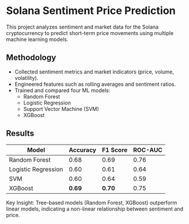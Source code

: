 # Solana Sentiment Price Prediction

This project analyzes sentiment and market data for the Solana cryptocurrency to predict short-term price movements using multiple machine learning models.

## Methodology
- Collected sentiment metrics and market indicators (price, volume, volatility).
- Engineered features such as rolling averages and sentiment ratios.
- Trained and compared four ML models:
  - Random Forest
  - Logistic Regression
  - Support Vector Machine (SVM)
  - XGBoost

## Results

| Model               | Accuracy | F1 Score | ROC-AUC |
|---------------------|----------|----------|---------|
| Random Forest       | 0.68     | 0.69     | 0.76    |
| Logistic Regression | 0.60     | 0.61     | 0.64    |
| SVM                 | 0.60     | 0.64     | 0.59    |
| XGBoost             | **0.69** | **0.70** | 0.75    |

Key Insight: Tree-based models (Random Forest, XGBoost) outperform linear models, indicating a non-linear relationship between sentiment and price.
